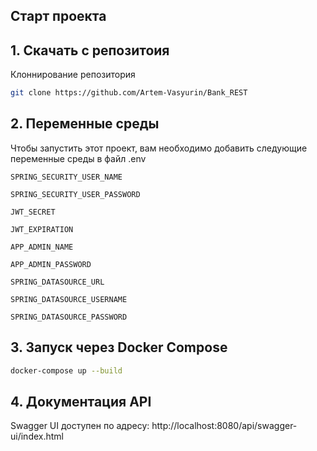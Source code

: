 
## Старт проекта

## 1. Скачать с репозитоия

Клоннирование репозитория

```bash
git clone https://github.com/Artem-Vasyurin/Bank_REST
```


## 2. Переменные среды
Чтобы запустить этот проект, вам необходимо добавить следующие переменные среды в файл .env
 
`SPRING_SECURITY_USER_NAME`

`SPRING_SECURITY_USER_PASSWORD`

`JWT_SECRET`

`JWT_EXPIRATION`

`APP_ADMIN_NAME`

`APP_ADMIN_PASSWORD`

`SPRING_DATASOURCE_URL`

`SPRING_DATASOURCE_USERNAME`

`SPRING_DATASOURCE_PASSWORD`

## 3. Запуск через Docker Compose

```bash
docker-compose up --build
```

## 4. Документация API
Swagger UI доступен по адресу:
http://localhost:8080/api/swagger-ui/index.html
